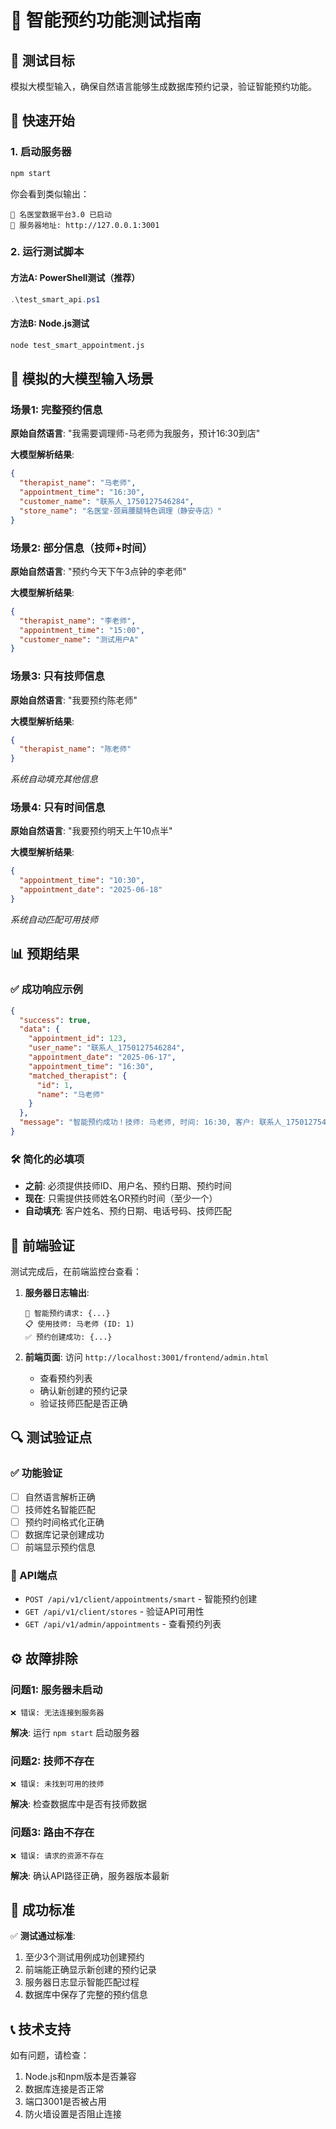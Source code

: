 # 🤖 智能预约功能测试指南

## 🎯 测试目标
模拟大模型输入，确保自然语言能够生成数据库预约记录，验证智能预约功能。

## 🚀 快速开始

### 1. 启动服务器
```bash
npm start
```
你会看到类似输出：
```
🚀 名医堂数据平台3.0 已启动
📍 服务器地址: http://127.0.0.1:3001
```

### 2. 运行测试脚本

#### 方法A: PowerShell测试（推荐）
```powershell
.\test_smart_api.ps1
```

#### 方法B: Node.js测试
```bash
node test_smart_appointment.js
```

## 🧠 模拟的大模型输入场景

### 场景1: 完整预约信息
**原始自然语言**: "我需要调理师-马老师为我服务，预计16:30到店"

**大模型解析结果**:
```json
{
  "therapist_name": "马老师",
  "appointment_time": "16:30", 
  "customer_name": "联系人_1750127546284",
  "store_name": "名医堂·颈肩腰腿特色调理（静安寺店）"
}
```

### 场景2: 部分信息（技师+时间）
**原始自然语言**: "预约今天下午3点钟的李老师"

**大模型解析结果**:
```json
{
  "therapist_name": "李老师",
  "appointment_time": "15:00",
  "customer_name": "测试用户A"
}
```

### 场景3: 只有技师信息
**原始自然语言**: "我要预约陈老师"

**大模型解析结果**:
```json
{
  "therapist_name": "陈老师"
}
```
*系统自动填充其他信息*

### 场景4: 只有时间信息
**原始自然语言**: "我要预约明天上午10点半"

**大模型解析结果**:
```json
{
  "appointment_time": "10:30",
  "appointment_date": "2025-06-18"
}
```
*系统自动匹配可用技师*

## 📊 预期结果

### ✅ 成功响应示例
```json
{
  "success": true,
  "data": {
    "appointment_id": 123,
    "user_name": "联系人_1750127546284",
    "appointment_date": "2025-06-17",
    "appointment_time": "16:30",
    "matched_therapist": {
      "id": 1,
      "name": "马老师"
    }
  },
  "message": "智能预约成功！技师: 马老师, 时间: 16:30, 客户: 联系人_1750127546284"
}
```

### 🛠️ 简化的必填项
- **之前**: 必须提供技师ID、用户名、预约日期、预约时间
- **现在**: 只需提供技师姓名OR预约时间（至少一个）
- **自动填充**: 客户姓名、预约日期、电话号码、技师匹配

## 🎯 前端验证

测试完成后，在前端监控台查看：

1. **服务器日志输出**:
   ```
   🤖 智能预约请求: {...}
   📋 使用技师: 马老师 (ID: 1)
   ✅ 预约创建成功: {...}
   ```

2. **前端页面**: 访问 `http://localhost:3001/frontend/admin.html`
   - 查看预约列表
   - 确认新创建的预约记录
   - 验证技师匹配是否正确

## 🔍 测试验证点

### ✅ 功能验证
- [ ] 自然语言解析正确
- [ ] 技师姓名智能匹配
- [ ] 预约时间格式化正确
- [ ] 数据库记录创建成功
- [ ] 前端显示预约信息

### 📝 API端点
- `POST /api/v1/client/appointments/smart` - 智能预约创建
- `GET /api/v1/client/stores` - 验证API可用性
- `GET /api/v1/admin/appointments` - 查看预约列表

## ⚙️ 故障排除

### 问题1: 服务器未启动
```
❌ 错误: 无法连接到服务器
```
**解决**: 运行 `npm start` 启动服务器

### 问题2: 技师不存在
```
❌ 错误: 未找到可用的技师
```
**解决**: 检查数据库中是否有技师数据

### 问题3: 路由不存在
```
❌ 错误: 请求的资源不存在
```
**解决**: 确认API路径正确，服务器版本最新

## 🎉 成功标准

✅ **测试通过标准**:
1. 至少3个测试用例成功创建预约
2. 前端能正确显示新创建的预约记录
3. 服务器日志显示智能匹配过程
4. 数据库中保存了完整的预约信息

## 📞 技术支持

如有问题，请检查：
1. Node.js和npm版本是否兼容
2. 数据库连接是否正常
3. 端口3001是否被占用
4. 防火墙设置是否阻止连接 